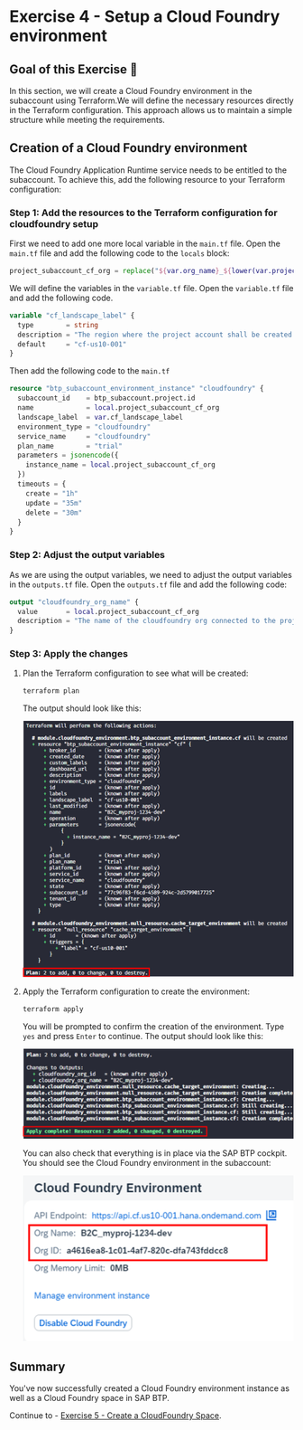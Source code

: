 # Exercise 4 - Setup a Cloud Foundry environment

## Goal of this Exercise 🎯

In this section, we will create a Cloud Foundry environment in the subaccount using Terraform.We will define the necessary resources directly in the Terraform configuration. This approach allows us to maintain a simple structure while meeting the requirements.

## Creation of a Cloud Foundry environment

The Cloud Foundry Application Runtime service needs to be entitled to the subaccount. To achieve this, add the following resource to your Terraform configuration:

### Step 1: Add the resources to the Terraform configuration for cloudfoundry setup

First we need to add one more local variable in the `main.tf` file. Open the `main.tf` file and add the following code to the `locals` block:

```terraform
project_subaccount_cf_org = replace("${var.org_name}_${lower(var.project_name)}-${lower(var.stage)}", " ", "_")
```
We will define the variables in the `variable.tf` file. Open the `variable.tf` file and add the following code.


```terraform
variable "cf_landscape_label" {
  type        = string
  description = "The region where the project account shall be created in."
  default     = "cf-us10-001"
}
```

Then add the following code to the `main.tf`

```terraform
resource "btp_subaccount_environment_instance" "cloudfoundry" {
  subaccount_id    = btp_subaccount.project.id
  name             = local.project_subaccount_cf_org
  landscape_label  = var.cf_landscape_label
  environment_type = "cloudfoundry"
  service_name     = "cloudfoundry"
  plan_name        = "trial"
  parameters = jsonencode({
    instance_name = local.project_subaccount_cf_org
  })
  timeouts = {
    create = "1h"
    update = "35m"
    delete = "30m"
  }
}
```

### Step 2: Adjust the output variables

As we are using the output variables, we need to adjust the output variables in the `outputs.tf` file. Open the `outputs.tf` file and add the following code:

```terraform
output "cloudfoundry_org_name" {
  value       = local.project_subaccount_cf_org
  description = "The name of the cloudfoundry org connected to the project account."
}
```
### Step 3: Apply the changes

1. Plan the Terraform configuration to see what will be created:

    ```bash
    terraform plan
    ```

    The output should look like this:

    <img width="600px" src="assets/ex7_2.png" alt="executing terraform plan with cloud foundry">

2. Apply the Terraform configuration to create the environment:

    ```bash
    terraform apply
    ```

    You will be prompted to confirm the creation of the environment. Type `yes` and press `Enter` to continue.
   The output should look like this:
    
    <img width="600px" src="assets/ex7_3.png" alt="executing terraform apply with cloud foundry provider">
    
    You can also check that everything is in place via the SAP BTP cockpit. You should see the Cloud Foundry environment in the subaccount:
    
     <img width="600px" src="assets/ex7_4.png" alt="SAP BTP Cockpit with Cloud Foundry environment">
## Summary

You've now successfully created a Cloud Foundry environment instance as well as a Cloud Foundry space in SAP BTP.

Continue to - [Exercise 5 - Create a CloudFoundry Space](../EXERCISE5/README.md).